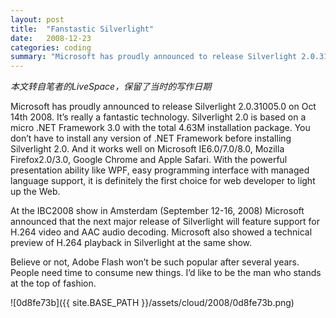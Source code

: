 ```yaml
---
layout: post
title:  "Fanstastic Silverlight"
date:   2008-12-23
categories: coding
summary: "Microsoft has proudly announced to release Silverlight 2.0.31005.0 on Oct 14th 2008. It’s really a fantastic technology.  Silverlight 2.0 is based on a micro .NET Framework 3.0 with the total 4.63M installation package. You don’t have to install any version of .NET Framework before installing Silverlight 2.0. And it works well on Microsoft IE6.0/7.0/8.0, Mozilla Firefox2.0/3.0, Google Chrome and Apple Safari. With the powerful presentation ability like WPF, easy programming interface with managed language support, it is definitely the first choice for web developer to light up the Web."
---
```


*本文转自笔者的LiveSpace，保留了当时的写作日期*

Microsoft has proudly announced to release Silverlight 2.0.31005.0 on Oct 14th 2008. It’s really a fantastic technology.  Silverlight 2.0 is based on a micro .NET Framework 3.0 with the total 4.63M installation package. You don’t have to install any version of .NET Framework before installing Silverlight 2.0. And it works well on Microsoft IE6.0/7.0/8.0, Mozilla Firefox2.0/3.0, Google Chrome and Apple Safari. With the powerful presentation ability like WPF, easy programming interface with managed language support, it is definitely the first choice for web developer to light up the Web.

At the IBC2008 show in Amsterdam (September 12-16, 2008) Microsoft announced that the next major release of Silverlight will feature support for H.264 video and AAC audio decoding. Microsoft also showed a technical preview of H.264 playback in Silverlight at the same show.

Believe or not, Adobe Flash won’t be such popular after several years. People need time to consume new things. I’d like to be the man who stands at the top of fashion.

![0d8fe73b]({{ site.BASE_PATH }}/assets/cloud/2008/0d8fe73b.png)